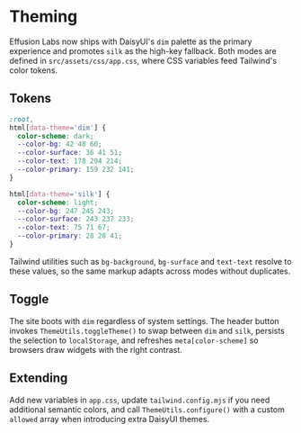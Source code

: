 # Theming

Effusion Labs now ships with DaisyUI's `dim` palette as the primary experience
and promotes `silk` as the high-key fallback. Both modes are defined in
`src/assets/css/app.css`, where CSS variables feed Tailwind's color tokens.

## Tokens

```css
:root,
html[data-theme='dim'] {
  color-scheme: dark;
  --color-bg: 42 48 60;
  --color-surface: 36 41 51;
  --color-text: 178 204 214;
  --color-primary: 159 232 141;
}

html[data-theme='silk'] {
  color-scheme: light;
  --color-bg: 247 245 243;
  --color-surface: 243 237 233;
  --color-text: 75 71 67;
  --color-primary: 28 28 41;
}
```

Tailwind utilities such as `bg-background`, `bg-surface` and `text-text` resolve
to these values, so the same markup adapts across modes without duplicates.

## Toggle

The site boots with `dim` regardless of system settings. The header button
invokes `ThemeUtils.toggleTheme()` to swap between `dim` and `silk`, persists
the selection to `localStorage`, and refreshes `meta[color-scheme]` so browsers
draw widgets with the right contrast.

## Extending

Add new variables in `app.css`, update `tailwind.config.mjs` if you need
additional semantic colors, and call `ThemeUtils.configure()` with a custom
`allowed` array when introducing extra DaisyUI themes.
